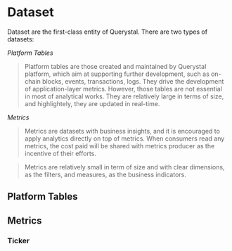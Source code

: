 # Dataset
Dataset are the first-class entity of Querystal.
There are two types of datasets:

*Platform Tables*
> Platform tables are those created and maintained by Querystal platform, which aim at supporting further development, such as on-chain blocks, events, transactions, logs. They drive the development of application-layer metrics. However, those tables are not essential in most of analytical works. They are relatively large in terms of size, and highlightely, they are updated in real-time.

*Metrics*
> Metrics are datasets with business insights, and it is encouraged to apply analytics directly on top of metrics. When consumers read any metrics, the cost paid will be shared with metrics producer as the incentive of their efforts.

> Metrics are relatively small in term of size and with clear dimensions, as the filters, and measures, as the business indicators.

## Platform Tables


## Metrics

### Ticker